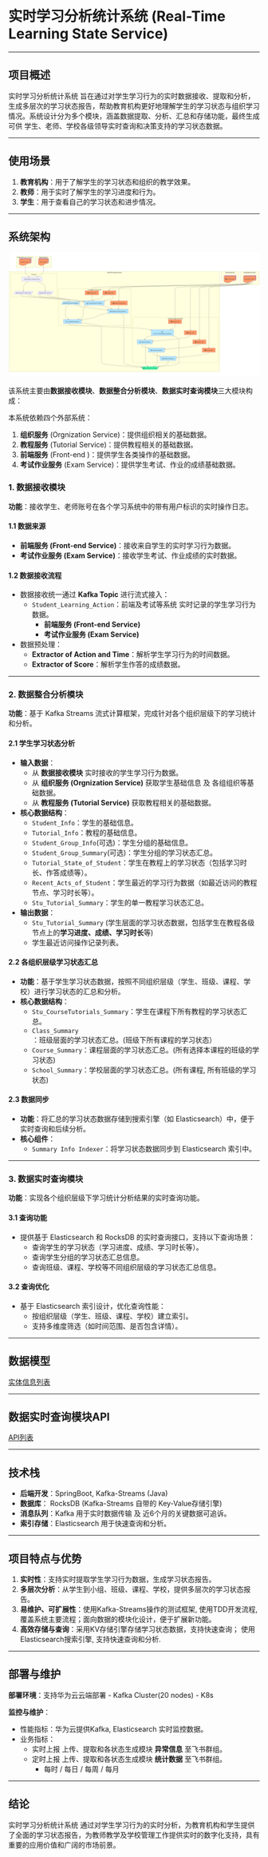# 实时学习分析统计系统 (Real-Time Learning State Service)

---

## 项目概述

实时学习分析统计系统 旨在通过对学生学习行为的实时数据接收、提取和分析，生成多层次的学习状态报告，帮助教育机构更好地理解学生的学习状态与组织学习情况。系统设计分为多个模块，涵盖数据提取、分析、汇总和存储功能，最终生成可供 学生、老师、学校各级领导实时查询和决策支持的学习状态数据。

---

## 使用场景

1. **教育机构**：用于了解学生的学习状态和组织的教学效果。
2. **教师**：用于实时了解学生的学习进度和行为。
3. **学生**：用于查看自己的学习状态和进步情况。

----

## 系统架构

![Learning Stats Architecture](./learning_stats.png)
    
该系统主要由**数据接收模块**、**数据整合分析模块**、**数据实时查询模块**三大模块构成：

本系统依赖四个外部系统：
1. **组织服务** (Orgnization Service)：提供组织相关的基础数据。
2. **教程服务** (Tutorial Service)：提供教程相关的基础数据。
3. **前端服务** (Front-end )：提供学生各类操作的基础数据。
4. **考试作业服务** (Exam Service)：提供学生考试、作业的成绩基础数据。

### **1. 数据接收模块**

**功能**：接收学生、老师账号在各个学习系统中的带有用户标识的实时操作日志。

#### **1.1 数据来源**
- **前端服务 (Front-end Service)**：接收来自学生的实时学习行为数据。
- **考试作业服务 (Exam Service)**：接收学生考试、作业成绩的实时数据。

#### **1.2 数据接收流程**
- 数据接收统一通过 **Kafka Topic** 进行流式接入：
  - `Student_Learning_Action`：前端及考试等系统 实时记录的学生学习行为数据。
    - **前端服务 (Front-end Service)**
    - **考试作业服务 (Exam Service)**
- 数据预处理：
  - **Extractor of Action and Time**：解析学生学习行为的时间数据。
  - **Extractor of Score**：解析学生作答的成绩数据。

---

### **2. 数据整合分析模块**

**功能**：基于 Kafka Streams 流式计算框架，完成针对各个组织层级下的学习统计和分析。

#### **2.1 学生学习状态分析**
- **输入数据**：
  - 从 **数据接收模块** 实时接收的学生学习行为数据。
  - 从 **组织服务 (Orgnization Service)** 获取学生基础信息 及 各组组织等基础数据。
  - 从 **教程服务 (Tutorial Service)** 获取教程相关的基础数据。
- **核心数据结构**：
  - `Student_Info`：学生的基础信息。
  - `Tutorial_Info`：教程的基础信息。
  - `Student_Group_Info`(可选)：学生分组的基础信息。
  - `Student_Group_Summary`(可选)：学生分组的学习状态汇总。
  - `Tutorial_State_of_Student`：学生在教程上的学习状态（包括学习时长、作答成绩等）。
  - `Recent_Acts_of_Student`：学生最近的学习行为数据（如最近访问的教程节点、学习时长等）。
  - `Stu_Tutorial_Summary`：学生的单一教程学习状态汇总。
- **输出数据**：
  - `Stu_Tutorial_Summary` (学生层面的学习状态数据，包括学生在教程各级节点上的**学习进度、成绩、学习时长**等)
  - 学生最近访问操作记录列表。

#### **2.2 各组织层级学习状态汇总**
- **功能**：基于学生学习状态数据，按照不同组织层级（学生、班级、课程、学校）进行学习状态的汇总和分析。
- **核心数据结构**：
  - `Stu_CourseTutorials_Summary`：学生在课程下所有教程的学习状态汇总。
  - `Class_Summary`：班级层面的学习状态汇总。(班级下所有课程的学习状态）
  - `Course_Summary`：课程层面的学习状态汇总。(所有选择本课程的班级的学习状态)
  - `School_Summary`：学校层面的学习状态汇总。(所有课程, 所有班级的学习状态)

#### **2.3 数据同步**
- **功能**：将汇总的学习状态数据存储到搜索引擎（如 Elasticsearch）中，便于实时查询和后续分析。
- **核心组件**：
  - `Summary Info Indexer`：将学习状态数据同步到 Elasticsearch 索引中。

---

### **3. 数据实时查询模块**

**功能**：实现各个组织层级下学习统计分析结果的实时查询功能。

#### **3.1 查询功能**
- 提供基于 Elasticsearch 和 RocksDB 的实时查询接口，支持以下查询场景：
  - 查询学生的学习状态（学习进度、成绩、学习时长等）。
  - 查询学生分组的学习状态汇总信息。
  - 查询班级、课程、学校等不同组织层级的学习状态汇总信息。

#### **3.2 查询优化**
- 基于 Elasticsearch 索引设计，优化查询性能：
  - 按组织层级（学生、班级、课程、学校）建立索引。
  - 支持多维度筛选（如时间范围、是否包含详情）。


---

## 数据模型
[实体信息列表](./learning_stats_data_model.md)

---

## 数据实时查询模块API
[API列表](./learning_stats_api.md)

---

## 技术栈

- **后端开发**：SpringBoot, Kafka-Streams (Java)
- **数据库**： RocksDB (Kafka-Streams 自带的 Key-Value存储引擎)
- **消息队列**：Kafka 用于实时数据传输 及 近6个月的关键数据可追诉。
- **索引存储**：Elasticsearch 用于快速查询和分析。

---

## 项目特点与优势

1. **实时性**：支持实时提取学生学习行为数据，生成学习状态报告。
2. **多层次分析**：从学生到小组、班级、课程、学校，提供多层次的学习状态报告。
3. **易维护、可扩展性**：使用Kafka-Streams操作的测试框架, 使用TDD开发流程,覆盖系统主要流程；面向数据的模块化设计，便于扩展新功能。
4. **高效存储与查询**：采用KV存储引擎存储学习状态数据，支持快速查询； 使用Elasticsearch搜索引擎, 支持快速查询和分析.

---

## 部署与维护

**部署环境**：支持华为云云端部署 
    - Kafka Cluster(20 nodes) 
    - K8s

**监控与维护**：
- 性能指标：华为云提供Kafka, Elasticsearch 实时监控数据。
- 业务指标：
    - 实时上报 上传、提取和各状态生成模块 **异常信息** 至飞书群组。
    - 定时上报 上传、提取和各状态生成模块 **统计数据** 至飞书群组。
        - 每时 / 每日 / 每周 / 每月

---

## 结论

实时学习分析统计系统 通过对学生学习行为的实时分析，为教育机构和学生提供了全面的学习状态报告，为教师教学及学校管理工作提供实时的数字化支持，具有重要的应用价值和广阔的市场前景。

